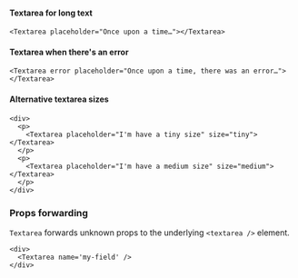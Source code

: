 #### Textarea for long text

```
<Textarea placeholder="Once upon a time…"></Textarea>
```

#### Textarea when there's an error

```
<Textarea error placeholder="Once upon a time, there was an error…"></Textarea>
```

#### Alternative textarea sizes

```
<div>
  <p>
    <Textarea placeholder="I'm have a tiny size" size="tiny"></Textarea>
  </p>
  <p>
    <Textarea placeholder="I'm have a medium size" size="medium"></Textarea>
  </p>
</div>
```

### Props forwarding

`Textarea` forwards unknown props to the underlying `<textarea />` element.

```
<div>
  <Textarea name='my-field' />
</div>
```
